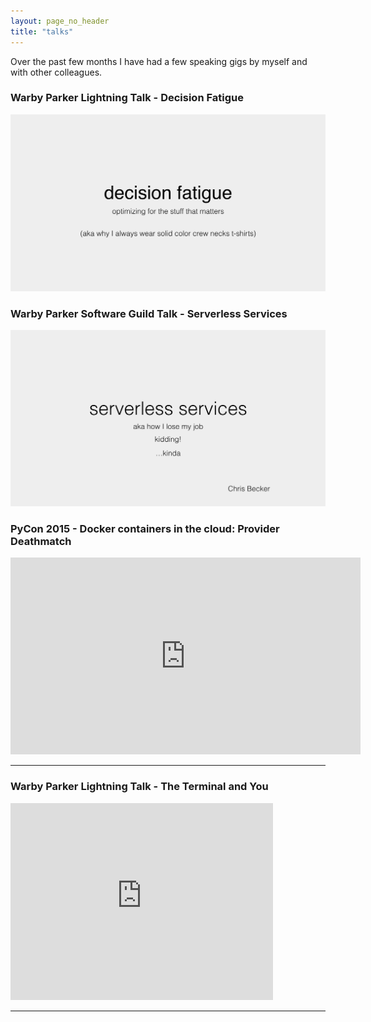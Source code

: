 ```yaml
---
layout: page_no_header
title: "talks"
---
```


Over the past few months I have had a few speaking gigs by myself and with other
colleagues.

### Warby Parker Lightning Talk - Decision Fatigue

[![Decision Fatigue](decision_fatigue.png)](decision_fatigue.pdf)

### Warby Parker Software Guild Talk - Serverless Services

[![Serverless Services](serverless_services.png)](serverless_services.pdf)

### PyCon 2015 - Docker containers in the cloud: Provider Deathmatch

<iframe width="560" height="315" src="https://www.youtube.com/embed/yT2H-H39284" frameborder="0" allowfullscreen></iframe>

<hr />

### Warby Parker Lightning Talk - The Terminal and You

<iframe width="420" height="315" src="https://www.youtube.com/embed/JJoFlTDEaV0" frameborder="0" allowfullscreen></iframe>

<hr />
